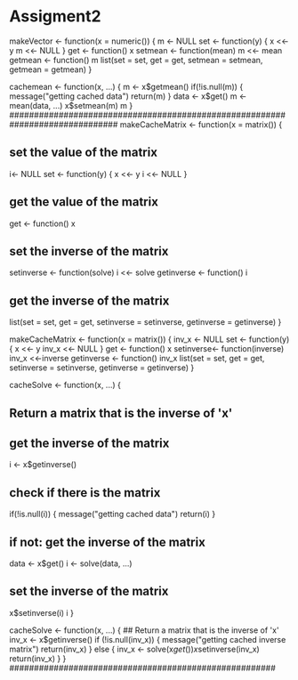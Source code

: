 Assigment2
==========
makeVector <- function(x = numeric()) {
        m <- NULL
        set <- function(y) {
                x <<- y
                m <<- NULL
        }
        get <- function() x
        setmean <- function(mean) m <<- mean
        getmean <- function() m
        list(set = set, get = get,
             setmean = setmean,
             getmean = getmean)
}

cachemean <- function(x, ...) {
        m <- x$getmean()
        if(!is.null(m)) {
                message("getting cached data")
                return(m)
        }
        data <- x$get()
        m <- mean(data, ...)
        x$setmean(m)
        m
}
##############################################################################
makeCacheMatrix <- function(x = matrix()) {
  ## set the value of the matrix
  i<- NULL
  set <- function(y) {
    x <<- y
    i <<- NULL
  }
  ## get the value of the matrix
  get <- function() x
  
  ## set the inverse of the matrix
  setinverse <- function(solve) i <<- solve
  getinverse <- function() i
  
  ## get the inverse of the matrix
  list(set = set, get = get,
       setinverse = setinverse,
       getinverse = getinverse)
}

makeCacheMatrix <- function(x = matrix()) {
    inv_x <- NULL
    set <- function(y) {
        x <<- y
        inv_x <<- NULL
    }
    get <- function() x
    setinverse<- function(inverse) inv_x <<-inverse
    getinverse <- function() inv_x
    list(set = set, get = get,
         setinverse = setinverse,
         getinverse = getinverse)
}



cacheSolve <- function(x, ...) {
  ## Return a matrix that is the inverse of 'x'
  
  ## get the inverse of the matrix        
  i <- x$getinverse()
  
  ## check if there is the matrix   
  if(!is.null(i)) {
    message("getting cached data")
    return(i)
  }
  ## if not: get the inverse of the matrix   
  data <- x$get()
  i <- solve(data, ...)
  ## set the inverse of the matrix 
  x$setinverse(i)
  i
}

cacheSolve <- function(x, ...) {
    ## Return a matrix that is the inverse of 'x'
    inv_x <- x$getinverse()
    if (!is.null(inv_x)) {
        message("getting cached inverse matrix")
        return(inv_x)
    } else {
        inv_x <- solve(x$get())
        x$setinverse(inv_x)
        return(inv_x)
    }
}
 ######################################################

